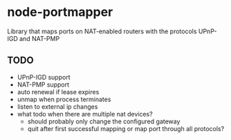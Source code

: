 # node-portmapper
Library that maps ports on NAT-enabled routers with the protocols UPnP-IGD and NAT-PMP

## TODO
- UPnP-IGD support
- NAT-PMP support
- auto renewal if lease expires
- unmap when process terminates
- listen to external ip changes
- what todo when there are multiple nat devices?
  - should probably only change the configured gateway
  - quit after first successful mapping or map port through all protocols?
